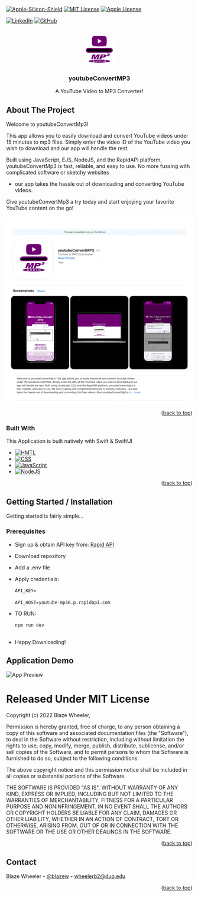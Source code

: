 <!-- Improved compatibility of back to top link: See: https://github.com/othneildrew/Best-README-Template/pull/73 -->
<a name="readme-top"></a>



<!-- PROJECT SHIELDS -->
<!--
*** I'm using markdown "reference style" links for readability.
*** Reference links are enclosed in brackets [ ] instead of parentheses ( ).
*** See the bottom of this document for the declaration of the reference variables
*** for contributors-url, forks-url, etc. This is an optional, concise syntax you may use.
*** https://www.markdownguide.org/basic-syntax/#reference-style-links
-->
[![Apple-Silicon-Shield]][Apple-Silicon-Shield-url]
[![MIT License][license-shield]][license-url]
[![Apple License][Apple-License]][Apple-License-url]

[![LinkedIn][linkedin-shield]][linkedin-url]
[![GitHub][GitHub-shield]][GitHub-url]



<!-- PROJECT LOGO -->
<br />
<div align="center">
  <a href="https://github.com/BlazeWheeler/Swift_Projects">
    <img src="Images/youtubeToMP3Icon.png" alt="Logo" width="80" height="80">
  </a>

  <h3 align="center">youtubeConvertMP3</h3>

  <p align="center">
   A YouTube Video to MP3 Converter!
    <br />
    </div>





<!-- ABOUT THE PROJECT -->
## About The Project

Welcome to youtubeConvertMp3!

This app allows you to easily download and convert YouTube videos under 15 minutes to mp3 files. Simply enter the video ID of the YouTube video you wish to download and our app will handle the rest.

Built using JavaScript, EJS, NodeJS, and the RapidAPI platform, youtubeConvertMp3 is fast, reliable, and easy to use. No more fussing with complicated software or sketchy websites
 - our app takes the hassle out of downloading and converting YouTube videos.

Give youtubeConvertMp3 a try today and start enjoying your favorite YouTube content on the go!





![App Preview](Images/youtubeToMP3AppPreviewFinal.png)



<p align="right">(<a href="#readme-top">back to top</a>)</p>



### Built With

This Application is built natively with Swift & SwiftUI

* [![HMTL][HTML-Sheild]][HTML-url]
* [![CSS][CSS-Sheild]][CSS-url]
* [![JavaScript][JavaScript-Sheild]][JavaScript-url]
* [![NodeJS][NodeJS-Sheild]][NodeJS-url]


<p align="right">(<a href="#readme-top">back to top</a>)</p>




<!-- GETTING STARTED -->
## Getting Started / Installation

Getting started is fairly simple...

### Prerequisites


* Sign up & obtain API key from:
 <a href="https://rapidapi.com/ytjar/api/youtube-mp36"> Rapid API</a>
* Download repository

* Add a .env file 
* Apply credentials: 

  ```
  API_KEY= 

  API_HOST=youtube-mp36.p.rapidapi.com

* TO RUN: 
  ```
  npm run dev 


* Happy Downloading!


<!-- Demo -->
## Application Demo
![App Preview](Images/AppDemo.gif)





<!-- LICENSE -->



# Released Under MIT License

Copyright (c) 2022 Blaze Wheeler,

Permission is hereby granted, free of charge, to any person
obtaining a copy of this software and associated documentation
files (the "Software"), to deal in the Software without
restriction, including without limitation the rights to use,
copy, modify, merge, publish, distribute, sublicense, and/or sell
copies of the Software, and to permit persons to whom the
Software is furnished to do so, subject to the following
conditions:

The above copyright notice and this permission notice shall be
included in all copies or substantial portions of the Software.

THE SOFTWARE IS PROVIDED "AS IS", WITHOUT WARRANTY OF ANY KIND,
EXPRESS OR IMPLIED, INCLUDING BUT NOT LIMITED TO THE WARRANTIES
OF MERCHANTABILITY, FITNESS FOR A PARTICULAR PURPOSE AND
NONINFRINGEMENT. IN NO EVENT SHALL THE AUTHORS OR COPYRIGHT
HOLDERS BE LIABLE FOR ANY CLAIM, DAMAGES OR OTHER LIABILITY,
WHETHER IN AN ACTION OF CONTRACT, TORT OR OTHERWISE, ARISING
FROM, OUT OF OR IN CONNECTION WITH THE SOFTWARE OR THE USE OR
OTHER DEALINGS IN THE SOFTWARE.
<p align="right">(<a href="#readme-top">back to top</a>)</p>



<!-- CONTACT -->
## Contact

Blaze Wheeler - [@blazew](https://www.instagram.com/blazew/) - wheelerb2@duq.edu



<p align="right">(<a href="#readme-top">back to top</a>)</p>







<!-- MARKDOWN LINKS & IMAGES -->
<!-- https://www.markdownguide.org/basic-syntax/#reference-style-links -->



[Apple-License]: https://img.shields.io/badge/LICENSE-ASPL-999999?style=for-the-badge&logo=apple&logoColor=white
[Apple-License-url]: https://opensource.apple.com/apsl/
[Apple-Silicon-Shield]: https://img.shields.io/badge/Apple-Silicon_M2-999999?style=for-the-badge&logo=apple&logoColor=white
[Apple-Silicon-Shield-url]: https://support.apple.com/en-us/HT211814

[license-shield]: https://img.shields.io/github/license/othneildrew/Best-README-Template.svg?style=for-the-badge
[license-url]: https://www.mit.edu/~amini/LICENSE.md
[linkedin-shield]: https://img.shields.io/badge/-LinkedIn-black.svg?style=for-the-badge&logo=linkedin&colorB=555

[linkedin-url]:https://www.linkedin.com/in/blaze-wheeler-8306a2223/
[GitHub-shield]: 	https://img.shields.io/badge/GitHub-100000?style=for-the-badge&logo=github&logoColor=white
[GitHub-url]: https://github.com/blazeWheeler
[product-screenshot]: images/screenshot.png
[MacOs]:https://img.shields.io/badge/mac%20os-000000?style=for-the-badge&logo=apple&logoColor=white
[MacOs-url]: https://www.apple.com/macos/ventura/



[MacOs-url]: https://www.apple.com/macos/ventura/
[Swift]: https://img.shields.io/badge/Swift-FA7343?style=for-the-badge&logo=swift&logoColor=white
[Swift-url]: https://www.apple.com/swift/



[HTML-Sheild]: https://img.shields.io/badge/HTML5-E34F26.svg?style=for-the-badge&logo=HTML5&logoColor=white

[HTML-url]: https://html5.org/
[CSS-Sheild]: https://img.shields.io/badge/CSS3-1572B6.svg?style=for-the-badge&logo=CSS3&logoColor=white

[CSS-url]: https://www.w3.org/Style/CSS/Overview.en.html

[JavaScript-Sheild]: https://img.shields.io/badge/JavaScript-F7DF1E.svg?style=for-the-badge&logo=JavaScript&logoColor=black

[JavaScript-url]: https://www.javascript.com/

[NodeJS-Sheild]: https://img.shields.io/badge/Node.js-339933.svg?style=for-the-badge&logo=nodedotjs&logoColor=white

[NodeJS-url]: 
https://nodejs.org/en/
